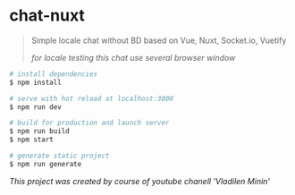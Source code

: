 # chat-nuxt
>Simple locale chat without BD based on Vue, Nuxt, Socket.io, Vuetify
>
>_for locale testing this chat use several browser window_

``` bash
# install dependencies
$ npm install

# serve with hot reload at localhost:3000
$ npm run dev

# build for production and launch server
$ npm run build
$ npm start

# generate static project
$ npm run generate
```
>
_This project was created by course of youtube chanell 'Vladilen Minin'_
